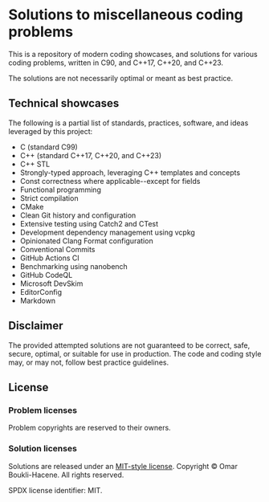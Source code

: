 # Solutions to miscellaneous coding problems

This is a repository of modern coding showcases, and solutions for various
coding problems, written in C90, and C++17, C++20, and C++23.

The solutions are not necessarily optimal or meant as best practice.

## Technical showcases

The following is a partial list of standards, practices, software,
and ideas leveraged by this project:

- C (standard C99)
- C++ (standard C++17, C++20, and C++23)
- C++ STL
- Strongly-typed approach, leveraging C++ templates and concepts
- Const correctness where applicable--except for fields
- Functional programming
- Strict compilation
- CMake
- Clean Git history and configuration
- Extensive testing using Catch2 and CTest
- Development dependency management using vcpkg
- Opinionated Clang Format configuration
- Conventional Commits
- GitHub Actions CI
- Benchmarking using nanobench
- GitHub CodeQL
- Microsoft DevSkim
- EditorConfig
- Markdown

## Disclaimer

The provided attempted solutions are not guaranteed to be correct, safe,
secure, optimal, or suitable for use in production. The code and coding style
may, or may not, follow best practice guidelines.

## License

### Problem licenses

Problem copyrights are reserved to their owners.

### Solution licenses

Solutions are released under an [MIT-style license](LICENSE).
Copyright © Omar Boukli-Hacene. All rights reserved.

SPDX license identifier: MIT.

